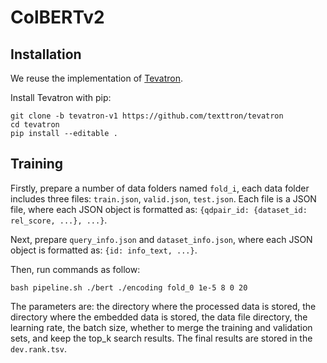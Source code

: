 # ColBERTv2

## Installation

We reuse the implementation of [Tevatron](https://github.com/texttron/tevatron/tree/tevatron-v1).

Install Tevatron with pip:

```
git clone -b tevatron-v1 https://github.com/texttron/tevatron
cd tevatron
pip install --editable .
```

## Training

Firstly, prepare a number of data folders named `fold_i`, each data folder includes three files: `train.json`, `valid.json`, `test.json`. Each file is a JSON file, where each JSON object is formatted as: `{qdpair_id: {dataset_id: rel_score, ...}, ...}`. 

Next, prepare `query_info.json` and `dataset_info.json`, where each JSON object is formatted as: `{id: info_text, ...}`. 

Then, run commands as follow:

```
bash pipeline.sh ./bert ./encoding fold_0 1e-5 8 0 20 

```

The parameters are: the directory where the processed data is stored, the directory where the embedded data is stored, the data file directory, the learning rate, the batch size, whether to merge the training and validation sets, and keep the top_k search results. The final results are stored in the `dev.rank.tsv`.